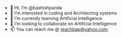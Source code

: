 - 👋 Hi, I’m @bashishpanda
- 👀 I’m interested in coding and Architecting systems
- 🌱 I’m currently learning Artificial Intelligence
- 💞️ I’m looking to collaborate on Artificial Intelligence
- 📫 You can reach me @ reachbap@yahoo.com.

<!---
bashishpanda/bashishpanda is a ✨ special ✨ repository because its `README.md` (this file) appears on your GitHub profile.
You can click the Preview link to take a look at your changes.
--->
